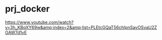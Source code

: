 # prj_docker
https://www.youtube.com/watch?v=3h_KBqXY69w&amp;index=2&amp;list=PLEtcGQaT56chIpnSavOSvaU2ZGAW7d1vE

